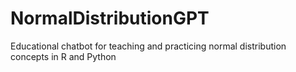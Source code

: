 # NormalDistributionGPT
Educational chatbot for teaching and practicing normal distribution concepts in R and Python
